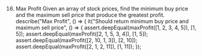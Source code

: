 16. Max Profit
Given an array of stock prices, find the minimum buy price and the maximum sell price that produce the greatest profit.
describe("Max Profit", () => {
 it("Should return minimum buy price and maximum sell price", () => {
  assert.deepEqual(maxProfit([1, 2, 3, 4, 5]), [1, 5]);
  assert.deepEqual(maxProfit([2, 1, 5, 3, 4]), [1, 5]);
  assert.deepEqual(maxProfit([2, 10, 1, 3]), [2, 10]);
  assert.deepEqual(maxProfit([2, 1, 2, 11]), [1, 11]);
});



